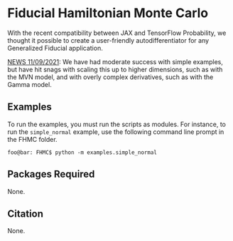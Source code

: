 # **Fiducial Hamiltonian Monte Carlo** 
With the recent compatibility between JAX and TensorFlow Probability, we thought it possible to create a user-friendly autodifferentiator for any Generalized Fiducial application.  

<ins>NEWS 11/09/2021</ins>: We have had moderate success with simple examples, but have hit snags with scaling this up to higher dimensions, such as with the MVN model, and with overly complex derivatives, such as with the Gamma model.


## Examples

To run the examples, you must run the scripts as modules.  For instance, to run the `simple_normal` example, use the following command line prompt in the FHMC folder.

```console
foo@bar: FHMC$ python -m examples.simple_normal
```

## Packages Required

None.

## Citation

None.

